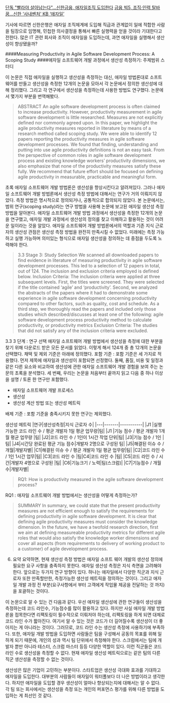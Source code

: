 [단독 "빨라야 살아남는다"…신한금융, 애자일조직 도입한다](https://www.msn.com/ko-kr/money/topstories/%EB%8B%A8%EB%8F%85-%EB%B9%A8%EB%9D%BC%EC%95%BC-%EC%82%B4%EC%95%84%EB%82%A8%EB%8A%94%EB%8B%A4%E2%80%A6%EC%8B%A0%ED%95%9C%EA%B8%88%EC%9C%B5-%EC%95%A0%EC%9E%90%EC%9D%BC%EC%A1%B0%EC%A7%81-%EB%8F%84%EC%9E%85%ED%95%9C%EB%8B%A4/ar-AAzyXzC)
[금융 빅5, 조직·인력 탈바꿈…신한 ‘사내벤처’ KB ‘애자일’](http://www.fntimes.com/html/view.php?ud=201902282135037701dd55077bc2_18)

기사에 따르면 신한은행은 애자일 조직체계에 도입해 직급과 관계없이 일에 적합한 사람을 팀장으로 임명해, 민첩한 의사결정을 통해서 빠른 실행력을 얻을 것이라 기대한다고 전한다. 많은 IT 관련 회사와 조직이 애자일을 도입하는데, 과연 애자일을 실행해서 생산성이 향상됐을까? 

####Measuring Productivity in Agile Software Development Process: A Scoping Study 
####애자일 소프트웨어 개발 과정에서 생산성 측정하기: 주제범위 스터디

이 논문은 직접 애자일을 실행하고 생산성을 측정하는 대신, 애자일 방법론대로 소프트웨어를 만들고 생산성을 측정한 12개의 논문을 모아서 각 논문에서 정의한 생산성에 대해 정리했다. 그리고 각 연구에서 생산성을 측정하는데 사용한 방법도 연구했다. 논문에서 몇가지 부분을 번역해봤다.		
				
					
>ABSTRACT
An agile software development process is often claimed to increase productivity. However, productivity measurement in agile software development is little researched. Measures are not explicitly defined nor commonly agreed upon. In this paper, we highlight the agile productivity measures reported in literature by means of a research method called scoping study. We were able to identify 12 papers reporting the productivity measures in agile software development processes. We found that finding, understanding and putting into use agile productivity definitions is not an easy task. From the perspective of common roles in agile software development process and existing knowledge workers’ productivity dimensions, we also emphasize that none of the productivity measures satisfy these fully. We recommend that future effort should be focused on defining agile productivity in measurable, practicable and meaningful form. 

초록
애자일 소프트웨어 개발 방법론은 생산성을 향상시킨다고 알려져있다. 그러나 애자일 소프트웨어 개발 방법론에서 생산성 측정 방법에 대해서는 연구가 거의 이뤄지지 않았다. 측정 방법은 명시적으로 정의되거나, 공통적으로 합의되지 않았다. 본 논문에서는, 범위 연구(scoping study)라는 연구 방법을 사용해 논문에 보고된 애자일 생산성 측정 방법을 알아본다. 애자일 소프트웨어 개발 방법 과정에서 생산성을 측정한 12개의 논문을 연구했고, 애자일 개발 과정에서 생산성의 정의를 찾고 이해하고 활용하는 것이 어려운 일이라는 것을 알았다. 애자일 소프트웨어 개발 방법론에서의 역할과 기존 지식 근로자의 생산성 관점은 생산성 측정 방법을 완전히 만족시킬 수 없었다.
미래에는 측정 가능하고 실행 가능하며 의미있는 형식으로 애자일 생산성을 정의하는 데 중점을 두도록 노력해야 한다.	


>3.3 Stage 3: Study Selection
We scanned all downloaded papers to find evidence in literature of measuring productivity in agile software development processes.
This led to a selection of 12 papers in total, out of 124. The inclusion and exclusion criteria employed is defined below.
Inclusion Criteria: The inclusion criteria were applied at three subsequent levels. First, the titles were screened. They were selected if the title contained ‘agile’ and ‘productivity’. Second, we analyzed the abstracts of the papers where it had to demonstrate some experience in agile software development concerning productivity compared to other factors, such as quality, cost and schedule. As a third step, we thoroughly read the papers and included only those studies which described/discusses at least one of the following:
agile software development process
productivity
method to calculate productivity, or productivity metrics
Exclusion Criteria: The studies that did not satisfy any of the inclusion criteria were excluded.
			
3.3 3 단계 : 연구 선택
애자일 소프트웨어 개발 방법에서 생산성을 측정에 대한 부분을 찾기 위해 다운로드 받은 모든 문서를 읽었다.
이렇게 해서 124개 중 총 12개의 논문을 선택했다. 채택 및 제외 기준은 아래에 정의했다.
포함 기준 : 포함 기준은 세 가지로 적용했다. 먼저 제목에 애자일과 생산성이 포함되면 선정했다. 둘째, 품질, 비용 및 일정과 같은 다른 요소와 비교하여 생산성에 관한 애자일 소프트웨어 개발 경험을 보여 주는 논문의 초록을 분석했다. 세 번째, 우리는 논문을 처음부터 끝까지 읽고 다음 중 하나 이상을 설명 / 토론 한 연구만 포함했다.

* 애자일 소프트웨어 개발 프로세스
* 생산성
* 생산성 계산 방법 또는 생산성 메트릭

배제 기준 : 포함 기준을 충족시키지 못한 연구는 제외했다.

생산성 메트릭 
|연구|생산성측정|지식 근로자 수|
|---|-------|-----------|
|J1 |실행가능한 코드 라인 수 / 평균 개발자 1일 평균 업무량|팀|
|J1 |기능 점수 / 평균 개발자 1개월 평균 업무량         |팀|
|J2|코드 라인 수 / 1인이 1시간 작업 단위|팀|
|J3|기능 점수 / 1인 |팀|
|J4|시간당 완료된 평균 기능 점수|개발자 2명으로 구성된 팀|
|J5|해결된 이슈 수 / 개월|개발자별|
|C1|해결된 이슈 수 / 평균 개발자 1일 평균 업무량|팀|
|C2|코드 라인 수 / 1인 1시간 업무|팀|
|C3|코드 라인 수  |팀|C4|코드 라인 수 |팀|
|C5|코드 라인 수 / 시간|개발자 4명으로 구성된 |팀|
|C6|기능크기 / 노력|팀(스크럼)|
|C7|기능점수 / 개월수|개발자별|

>RQ1: How is productivity measured in the agile software development process? 

RQ1 : 애자일 소프트웨어 개발 방법에서는 생산성을 어떻게 측정하는가? 

> SUMMARY 
In summary, we could state that the present productivity measures are not efficient enough to satisfy the requirements for defining productivity in agile software development. It is clear that defining agile productivity measures must consider the knowledge dimension. In the future, we have a twofold research direction, first we aim at defining measureable productivity metrics for different agile roles that would also satisfy the knowledge worker dimensions and cover all aspects (from requirements to delivery of working product to a customer) of agile development process.

6. 요약
요약하면, 현재 생산성 측정 방법은 애자일 소프트 웨어 개발의 생산성 정의에 필요한 요구 사항을 충족하지 못한다. 애자일 생산성 측정은 지식 측면을 고려해야 한다. 앞으로는 두가지 연구 방향이 있다. 하나는 애자일에서 다양한 직군과 지식 근로자 또한 만족할만한, 측정가능한 생산성 메트릭을 정의하는 것이다. 그리고 애자일 개발 과정 전 부분(요구사항에서 부터 고객에게 작업물 제공을 전달하는 것 까지)을 포괄하는 것이다.

이 논문으로 알 수 있는 건 다음과 같다. 우선 애자일 생산성에 관한 연구들이 생산성을 측정하는데 코드 라인수, 기능점수를 많이 활용하고 있다. 하지만 사실 애자일 개발 방법론을 접목한다면 리팩토링이 필수적으로 이뤄저야 하는데, 리팩토링을 하게 되면 대체로 코드 라인 수가 짧아진다. 여기서 알 수 있는 것은 코드가 더 길어질수록 생산성이 더 좋아지는 게 아니라는 것이다. 그러므로, 코드 라인 수는 생산성 측정에 사용하기에 부족하다. 또한, 애자일 개발 방법을 도입하면 사람들은 팀을 구성해서 공동의 목표를 위해 일하게 되기 때문에, 개인의 성과 역시 팀 단위에서 측정해야 한다. 스크럼에서는 팀에 개발자 뿐만 아니라 테스터, 스크럼 마스터 등등 다양한 역할이 있다. 이런 직군들은 코드 라인 수로 생산성을 측정할 수 없다. 현재 애자일 생산성 메트릭으로는 같은 팀의 다른 직군 생산성을 측정할 수 없는 것이다. 

생산성은 많은 기업이 고민하는 부분이다. 스타트업은 생산성 극대화 효과를 기대하고 애자일을 도입한다. 대부분의 사람들이 애자일이 워터폴보다 더 나은 방법이라고 생각한다. 하지만 애자일을 도입할 경우 생산성이 얼마나 향상되는지에 대해서는 알 수 없다. 각 팀 또는 회사에서는 생산성을 측정 또는 개인의 퍼포먼스 평가를 위해 다른 방법을 도입하는 게 최선인 것 같다. 


